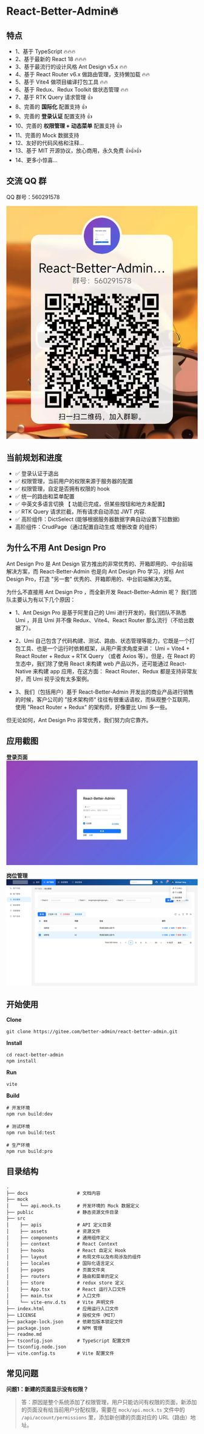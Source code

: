 # React-Better-Admin🔥

## 特点

- 1、基于 TypeScript 🔥🔥🔥
- 2、基于最新的 React 18 🔥🔥🔥
- 3、基于最流行的设计风格 Ant Design v5.x 🔥🔥
- 4、基于 React Router v6.x 做路由管理，支持懒加载 🔥🔥
- 5、基于 Vite4 做项目编译打包工具 🔥🔥
- 6、基于 Redux、Redux Toolkit 做状态管理 🔥🔥
- 7、基于 RTK Query 请求管理 👍
- 8、完善的 **国际化** 配置支持 👍
- 9、完善的 **登录认证** 配置支持 👍
- 10、完善的 **权限管理 + 动态菜单** 配置支持 👍
- 11、完善的 Mock 数据支持
- 12、友好的代码风格和注释...
- 13、基于 MIT 开源协议，放心商用，永久免费 👍👍👍
- 14、更多小惊喜...

## 交流 QQ 群

QQ 群号：560291578

![](./docs/assets/images/qq_group.png)

## 当前规划和进度

- ✅ 登录认证于退出  
- ✅ 权限管理，当前用户的权限来源于服务器的配置  
- ✅ 权限管理，自定是否拥有权限的 hook
- ✅ 统一的路由和菜单配置 
- ✅ 中英文多语言切换 【 功能已完成，但某些按钮和地方未配置】
- ✅ RTK Query 请求拦截，所有请求自动添加 JWT 内容.
- ✅ 高阶组件：DictSelect (能够根据服务器数据字典自动设置下拉数据)
-  高阶组件：CrudPage（通过配置自动生成 增删改查 的组件）


## 为什么不用 Ant Design Pro

Ant Design Pro 是 Ant Design 官方推出的非常优秀的、开箱即用的、中台前端解决方案，而 React-Better-Admin
也是向 Ant Design Pro 学习，对标 Ant Design Pro，打造 "另一套" 优秀的、开箱即用的、中台前端解决方案。

为什么不直接用 Ant Design Pro ，而全新开发 React-Better-Admin 呢？ 我们团队主要认为有以下几个原因：

- 1、Ant Design Pro 是基于阿里自己的 Umi 进行开发的，我们团队不熟悉 Umi ，并且 Umi 并不像 Redux、Vite4、React Router 那么流行（不给出数据了）。

- 2、Umi 自己包含了代码构建、测试、路由、状态管理等能力，它既是一个打包工具、也是一个运行时依赖框架，从用户需求角度来讲：
Umi = Vite4 + React Router + Redux + RTK Query （或者 Axios 等）。但是，在 React 的生态中，我们除了使用 React 来构建 web 产品以外，还可能通过 React-Native 来构建 app 应用，在这方面：
React Router、Redux 都是支持非常友好，而 Umi 视乎没有太多案例。

- 3、我们（包括用户）基于 React-Better-Admin 开发出的商业产品进行销售的时候，客户公司的 ”技术架构师“ 往往有很重话语权，而纵观整个互联网，使用 "React Router + Redux" 的架构师，好像要比 Umi 多一些。

但无论如何，Ant Design Pro 非常优秀，我们努力向它靠齐。


## 应用截图

**登录页面**
![](./docs/assets/images/login.jpg)

**岗位管理**
![](./docs/assets/images/01.jpg)

## 开始使用

**Clone**

```shell
git clone https://gitee.com/better-admin/react-better-admin.git
```

**Install**

```shell
cd react-better-admin
npm install
```

**Run**

```shell
vite
```

**Build**
```shell
# 开发环境
npm run build:dev

# 测试环境
npm run build:test

# 生产环境
npm run build:pro
```

## 目录结构

```
.
├── docs                  # 文档内容
├── mock
│    └── api.mock.ts      # 开发环境的 Mock 数据定义
├── public                # 静态资源文件目录 
├── src
│    ├── apis             # API 定义目录
│    ├── assets           # 资源文件
│    ├── components       # 通用组件定义
│    ├── context          # React Context
│    ├── hooks            # React 自定义 Hook
│    ├── layout           # 布局文件以及布局涉及的组件
│    ├── locales          # 国际化语言定义
│    ├── pages            # 页面文件夹
│    ├── routers          # 路由和菜单的定义
│    ├── store            # redux store 定义
│    ├── App.tsx          # React 运行入口文件
│    ├── main.tsx         # 入口文件
│    └── vite-env.d.ts    # Vite 声明文件
├── index.html            # 应用运行入口文件
├── LICENSE               # 授权文件（MIT）
├── package-lock.json     # 依赖包版本锁定文件
├── package.json          # NPM 管理
├── readme.md            
├── tsconfig.json         # TypeScript 配置文件
├── tsconfig.node.json
├── vite.config.ts        # Vite 配置文件
```

## 常见问题

**问题1：新建的页面显示没有权限？**

> 答：原因是整个系统添加了权限管理，用户只能访问有权限的页面，新添加的页面没有给当前用户分配权限，需要在
> `mock/api.mock.ts` 文件中的 `/api/account/permissions` 里，添加新创建的页面对应的 URL（路由）地址。



